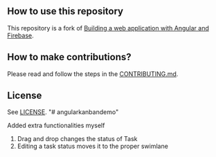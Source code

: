 ## How to use this repository

This repository is a fork of
[Building a web application with Angular and Firebase](https://codelabs.developers.google.com/codelabs/building-a-web-app-with-angular-and-firebase).

## How to make contributions?

Please read and follow the steps in the [CONTRIBUTING.md](CONTRIBUTING.md).

## License

See [LICENSE](LICENSE).
"# angularkanbandemo" 

Added extra functionalities myself
1. Drag and drop changes the status of Task
2. Editing a task status moves it to the proper swimlane

